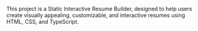This project is a Static Interactive Resume Builder, designed to help users create visually appealing, customizable, and interactive resumes using HTML, CSS, and TypeScript.

